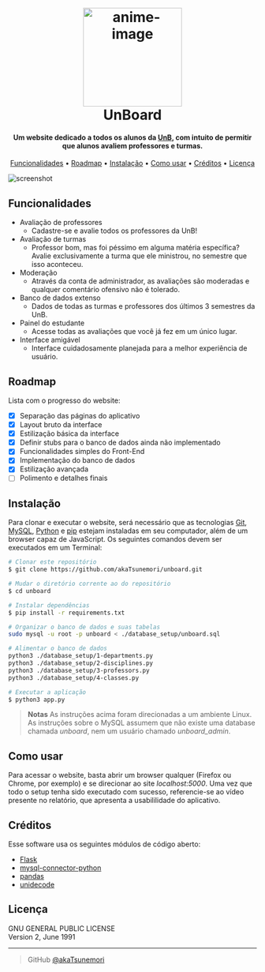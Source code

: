 
<h1 align="center">
  <br>
  <a href="https://github.com/akaTsunemori/unboard"><img src="https://i.imgur.com/uHPOF99.png" alt="anime-image" width="200"></a>
  <br>
  UnBoard
  <br>
</h1>

<h4 align="center">Um website dedicado a todos os alunos da <a href="https://unb.br/" target="_blank">UnB</a>, com intuito de permitir que alunos avaliem professores e turmas.</h4>

<p align="center">
  <a href="#funcionalidades">Funcionalidades</a> •
  <a href="#instalação">Roadmap</a> •
  <a href="#instalação">Instalação</a> •
  <a href="#como-usar">Como usar</a> •
  <a href="#créditos">Créditos</a> •
  <a href="#licença">Licença</a>
</p>

![screenshot](https://i.imgur.com/RRnLUsp.png)

## Funcionalidades

* Avaliação de professores
  - Cadastre-se e avalie todos os professores da UnB!
* Avaliação de turmas
  - Professor bom, mas foi péssimo em alguma matéria específica? Avalie exclusivamente a turma que ele ministrou, no semestre que isso aconteceu.
* Moderação
  - Através da conta de administrador, as avaliações são moderadas e qualquer comentário ofensivo não é tolerado.
* Banco de dados extenso
  - Dados de todas as turmas e professores dos últimos 3 semestres da UnB.
* Painel do estudante
  - Acesse todas as avaliações que você já fez em um único lugar.
* Interface amigável
  - Interface cuidadosamente planejada para a melhor experiência de usuário.

## Roadmap

Lista com o progresso do website:

- [x] Separação das páginas do aplicativo
- [x] Layout bruto da interface
- [x] Estilização básica da interface
- [x] Definir stubs para o banco de dados ainda não implementado
- [x] Funcionalidades simples do Front-End
- [x] Implementação do banco de dados
- [x] Estilização avançada
- [ ] Polimento e detalhes finais

## Instalação

Para clonar e executar o website, será necessário que as tecnologias [Git](https://git-scm.com), [MySQL](https://www.mysql.com/), [Python](https://www.python.org/) e [pip](https://pip.pypa.io/en/stable/index.html) estejam instaladas em seu computador, além de um browser capaz de JavaScript. Os seguintes comandos devem ser executados em um Terminal:

```bash
# Clonar este repositório
$ git clone https://github.com/akaTsunemori/unboard.git

# Mudar o diretório corrente ao do repositório
$ cd unboard

# Instalar dependências
$ pip install -r requirements.txt

# Organizar o banco de dados e suas tabelas
sudo mysql -u root -p unboard < ./database_setup/unboard.sql

# Alimentar o banco de dados
python3 ./database_setup/1-departments.py
python3 ./database_setup/2-disciplines.py
python3 ./database_setup/3-professors.py
python3 ./database_setup/4-classes.py

# Executar a aplicação
$ python3 app.py
```

> **Notas**
> As instruções acima foram direcionadas a um ambiente Linux.
> As instruções sobre o MySQL assumem que não existe uma database chamada *unboard*, nem um usuário chamado *unboard_admin*.

## Como usar

Para acessar o website, basta abrir um browser qualquer (Firefox ou Chrome, por exemplo) e se direcionar ao site *localhost:5000*. Uma vez que todo o setup tenha sido executado com sucesso, referencie-se ao vídeo presente no relatório, que apresenta a usabililidade do aplicativo.

## Créditos

Esse software usa os seguintes módulos de código aberto:

- [Flask](https://flask.palletsprojects.com/en/2.3.x/)
- [mysql-connector-python](https://dev.mysql.com/doc/connector-python/en/)
- [pandas](https://pandas.pydata.org/)
- [unidecode](https://pypi.org/project/Unidecode/)

## Licença

GNU GENERAL PUBLIC LICENSE<br>
Version 2, June 1991

---

> GitHub [@akaTsunemori](https://github.com/akaTsunemori)

